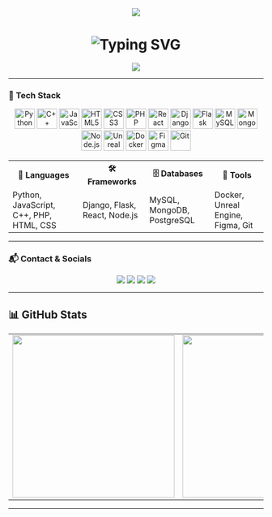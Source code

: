 <!-- GitHub Profile README: mrfost07 -->

<!-- 🌐 Header Banner -->
<p align="center">
  <img src="https://capsule-render.vercel.app/api?type=waving&color=0f0f0f&height=150&section=header&text=Welcome%20to%20Master%20Foxt's%20Zone&fontColor=00FFFF&fontSize=28&animation=twinkling" />
</p>

<!-- ✍️ Typing Effect -->
<h1 align="center">
  <img src="https://readme-typing-svg.demolab.com?font=Fira+Code&size=24&duration=3000&pause=1000&color=00F7FF&center=true&width=900&lines=Hi+there%2C+I'm+Mark+Renier+B.+Fostanes+%F0%9F%91%8B;CS+Student+%7C+Full-Stack+Dev+%7C+AI+Enthusiast;Python+%7C+JS+%7C+C%2B%2B+%7C+PHP+%7C+Django+%7C+React+%7C+Node.js" alt="Typing SVG" />
</h1>

<!-- 🧮 Profile Views -->
<p align="center">
  <img src="https://komarev.com/ghpvc/?username=mrfost07&label=Profile+Views&color=brightgreen&style=flat"/>
</p>

---

### 🧠 Tech Stack

<div align="center">
  <p align="center">
    <img title="Python" src="https://cdn.jsdelivr.net/gh/devicons/devicon/icons/python/python-original.svg" width="40" height="40" />
    <img title="C++" src="https://cdn.jsdelivr.net/gh/devicons/devicon/icons/cplusplus/cplusplus-original.svg" width="40" height="40" />
    <img title="JavaScript" src="https://cdn.jsdelivr.net/gh/devicons/devicon/icons/javascript/javascript-original.svg" width="40" height="40" />
    <img title="HTML5" src="https://cdn.jsdelivr.net/gh/devicons/devicon/icons/html5/html5-original.svg" width="40" height="40" />
    <img title="CSS3" src="https://cdn.jsdelivr.net/gh/devicons/devicon/icons/css3/css3-original.svg" width="40" height="40" />
    <img title="PHP" src="https://cdn.jsdelivr.net/gh/devicons/devicon/icons/php/php-original.svg" width="40" height="40" />
    <img title="React" src="https://cdn.jsdelivr.net/gh/devicons/devicon/icons/react/react-original.svg" width="40" height="40" />
    <img title="Django" src="https://cdn.jsdelivr.net/gh/devicons/devicon/icons/django/django-plain.svg" width="40" height="40" />
    <img title="Flask" src="https://cdn.jsdelivr.net/gh/devicons/devicon/icons/flask/flask-original.svg" width="40" height="40" />
    <img title="MySQL" src="https://cdn.jsdelivr.net/gh/devicons/devicon/icons/mysql/mysql-original-wordmark.svg" width="40" height="40" />
    <img title="MongoDB" src="https://cdn.jsdelivr.net/gh/devicons/devicon/icons/mongodb/mongodb-original.svg" width="40" height="40" />
    <img title="Node.js" src="https://cdn.jsdelivr.net/gh/devicons/devicon/icons/nodejs/nodejs-original.svg" width="40" height="40" />
    <img title="Unreal Engine" src="https://cdn.jsdelivr.net/gh/devicons/devicon/icons/unrealengine/unrealengine-original.svg" width="40" height="40" />
    <img title="Docker" src="https://cdn.jsdelivr.net/gh/devicons/devicon/icons/docker/docker-original.svg" width="40" height="40" />
    <img title="Figma" src="https://cdn.jsdelivr.net/gh/devicons/devicon/icons/figma/figma-original.svg" width="40" height="40" />
    <img title="Git" src="https://cdn.jsdelivr.net/gh/devicons/devicon/icons/git/git-original.svg" width="40" height="40" />
  </p>
</div>

<!-- 🧰 Tools Table -->
<div align="center">
  <table>
    <tr>
      <th>🧠 Languages</th>
      <th>🛠 Frameworks</th>
      <th>🗄 Databases</th>
      <th>🧰 Tools</th>
    </tr>
    <tr>
      <td>Python, JavaScript, C++, PHP, HTML, CSS</td>
      <td>Django, Flask, React, Node.js</td>
      <td>MySQL, MongoDB, PostgreSQL</td>
      <td>Docker, Unreal Engine, Figma, Git</td>
    </tr>
  </table>
</div>

---

### 📬 Contact & Socials

<p align="center">
  <a href="mailto:fostanesmarkrenier@gmail.com"><img src="https://img.shields.io/badge/Gmail-D14836?style=for-the-badge&logo=gmail&logoColor=white"/></a>
  <a href="https://github.com/mrfost07"><img src="https://img.shields.io/badge/GitHub-100000?style=for-the-badge&logo=github&logoColor=white"/></a>
  <a href="https://facebook.com/renier.fost"><img src="https://img.shields.io/badge/Facebook-1877F2?style=for-the-badge&logo=facebook&logoColor=white"/></a>
  <a href="https://fostportfolio.netlify.app"><img src="https://img.shields.io/badge/Portfolio-00C7B7?style=for-the-badge&logo=netlify&logoColor=white"/></a>
</p>


---

## 📊 GitHub Stats

<div align="center">
  <table>
    <tr>
      <td><img src="https://github-readme-stats.vercel.app/api?username=mrfost07&theme=dark&show_icons=true&count_private=true&title_color=00ffff&text_color=ffffff" width="320px" /></td>
      <td><img src="https://streak-stats.demolab.com?user=mrfost07&theme=dark&ring=00ffff&currStreakLabel=00ffff" width="320px" /></td>
      <td><img src="https://github-readme-stats.vercel.app/api/top-langs/?username=mrfost07&layout=compact&theme=dark&langs_count=6&title_color=00ffff&text_color=ffffff" width="320px" /></td>
    </tr>
  </table>
</div>

---

